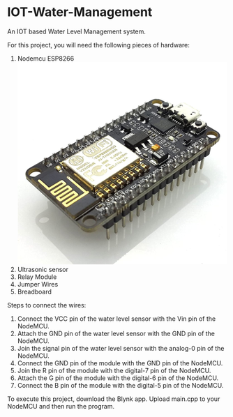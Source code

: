 # IOT-Water-Management
An IOT based Water Level Management system.

For this project, you will need the following pieces of hardware:

1. Nodemcu ESP8266 ![](images/71ZUXpbgc1L.jpg)
2. Ultrasonic sensor
3. Relay Module
4. Jumper Wires
5. Breadboard

Steps to connect the wires:
1. Connect the VCC pin of the water level sensor with the Vin pin of the NodeMCU.
2. Attach the GND pin of the water level sensor with the GND pin of the NodeMCU.
3. Join the signal pin of the water level sensor with the analog-0 pin of the NodeMCU.
4. Connect the GND pin of the module with the GND pin of the NodeMCU.
5. Join the R pin of the module with the digital-7 pin of the NodeMCU.
6. Attach the G pin of the module with the digital-6 pin of the NodeMCU.
7. Connect the B pin of the module with the digital-5 pin of the NodeMCU.

To execute this project, download the Blynk app. Upload main.cpp to your NodeMCU and then run the program.
